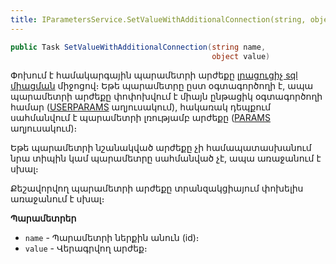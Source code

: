 ```yaml
---
title: IParametersService.SetValueWithAdditionalConnection(string, object) մեթոդ  
---
```


```c#
public Task SetValueWithAdditionalConnection(string name, 
                                             object value)
```

Փոխում է համակարգային պարամետրի արժեքը [լրացուցիչ sql միացման](../IDBService/CreateAdditionalConnection.md) միջոցով։ Եթե պարամետրը ըստ օգտագործողի է, ապա պարամետրի արժեքը փոփոխվում է միայն ընթացիկ օգտագործողի համար ([USERPARAMS](https://armsoft.github.io/as4x-docs/HTM/ProgrGuide/Database/User%20Params.html) աղյուսակում), հակառակ դեպքում սահմանվում է պարամետրի լռությամբ արժեքը ([PARAMS](https://armsoft.github.io/as4x-docs/HTM/ProgrGuide/Database/Params.html) աղյուսակում)։

Եթե պարամետրի նշանակված արժեքը չի համապատասխանում նրա տիպին կամ պարամետրը սահմանված չէ, ապա առաջանում է սխալ։

Քեշավորվող պարամետրի արժեքը տրանզակցիայում փոխելիս առաջանում է սխալ։

**Պարամետրեր**

* `name` - Պարամետրի ներքին անուն (id)։ 
* `value` - Վերագրվող արժեք։
